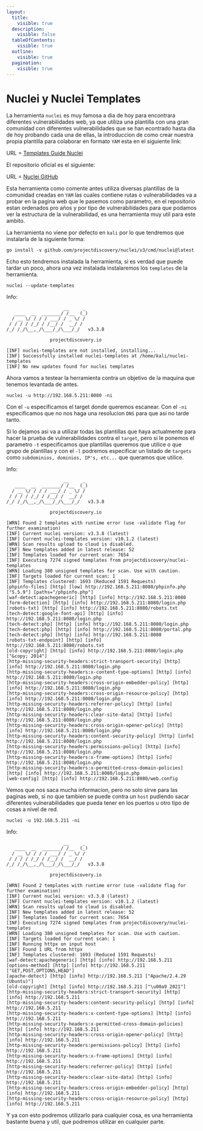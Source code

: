 ```yaml
---
layout:
  title:
    visible: true
  description:
    visible: false
  tableOfContents:
    visible: true
  outline:
    visible: true
  pagination:
    visible: true
---
```


# Nuclei y Nuclei Templates

La herramienta `nuclei` es muy famosa a dia de hoy para encontrara diferentes vulnerabilidades web, ya que utiliza una plantilla con una gran comunidad con diferentes vulnerabilidades que se han econtrado hasta dia de hoy probando cada una de ellas, la introduccion de como crear nuestra propia plantilla para colaborar en formato `YAM` esta en el siguiente link:

URL = [Templates Guide Nuclei](https://docs.projectdiscovery.io/templates/introduction)

El repositorio oficial es el siguiente:

URL = [Nuclei GitHub](https://github.com/projectdiscovery/nuclei)

Esta herramienta como comente antes utiliza diversas plantillas de la comunidad creadas en `YAM` las cuales contiene rutas o vulnerabilidades va a probar en la pagina web que le pasemos como parametro, en el repositorio estan ordenados pro años y por tipo de vulnerabilidades para que podamos ver la estructura de la vulnerabilidad, es una herramienta muy util para este ambito.

La herramienta no viene por defecto en `kali` por lo que tendremos que instalarla de la siguiente forma:

```shell
go install -v github.com/projectdiscovery/nuclei/v3/cmd/nuclei@latest
```

Echo esto tendremos instalada la herramienta, si es verdad que puede tardar un poco, ahora una vez instalada instalaremos los `templates` de la herramienta.

```shell
nuclei --update-templates
```

Info:

```
                     __     _
   ____  __  _______/ /__  (_)
  / __ \/ / / / ___/ / _ \/ /
 / / / / /_/ / /__/ /  __/ /
/_/ /_/\__,_/\___/_/\___/_/   v3.3.8

                projectdiscovery.io

[INF] nuclei-templates are not installed, installing...
[INF] Successfully installed nuclei-templates at /home/kali/nuclei-templates
[INF] No new updates found for nuclei templates
```

Ahora vamos a testear la herramienta contra un objetivo de la maquina que tenemos levantada de antes.

```shell
nuclei -u http://192.168.5.211:8080 -ni 
```

Con el `-u` especificamos el target donde queremos escanear. Con el `-ni` especificamos que no nos haga una resolucion `DNS` para que asi no tarde tanto.

Si lo dejamos asi va a utilizar todas las plantillas que haya actualmente para hacer la prueba de vulnerabilidades contra el `target`, pero si le ponemos el parametro `-t` especificamos que plantillas queremos que utilice o que grupo de plantillas y con el `-l` podremos especificar un listado de `targets` como `subdominios, dominios, IP's, etc...` que queramos que utilice.

Info:

```
                     __     _
   ____  __  _______/ /__  (_)
  / __ \/ / / / ___/ / _ \/ /
 / / / / /_/ / /__/ /  __/ /
/_/ /_/\__,_/\___/_/\___/_/   v3.3.8

                projectdiscovery.io

[WRN] Found 2 templates with runtime error (use -validate flag for further examination)
[INF] Current nuclei version: v3.3.8 (latest)
[INF] Current nuclei-templates version: v10.1.2 (latest)
[WRN] Scan results upload to cloud is disabled.
[INF] New templates added in latest release: 52
[INF] Templates loaded for current scan: 7654
[INF] Executing 7274 signed templates from projectdiscovery/nuclei-templates
[WRN] Loading 380 unsigned templates for scan. Use with caution.
[INF] Targets loaded for current scan: 1
[INF] Templates clustered: 1693 (Reduced 1591 Requests)
[phpinfo-files] [http] [low] http://192.168.5.211:8080/phpinfo.php ["5.5.9"] [paths="/phpinfo.php"]
[waf-detect:apachegeneric] [http] [info] http://192.168.5.211:8080
[form-detection] [http] [info] http://192.168.5.211:8080/login.php
[robots-txt] [http] [info] http://192.168.5.211:8080/robots.txt
[tech-detect:google-font-api] [http] [info] http://192.168.5.211:8080/login.php
[tech-detect:php] [http] [info] http://192.168.5.211:8080/login.php
[tech-detect:php] [http] [info] http://192.168.5.211:8080/portal.php
[tech-detect:php] [http] [info] http://192.168.5.211:8080
[robots-txt-endpoint] [http] [info] http://192.168.5.211:8080/robots.txt
[old-copyright] [http] [info] http://192.168.5.211:8080/login.php ["&copy; 2014"]
[http-missing-security-headers:strict-transport-security] [http] [info] http://192.168.5.211:8080/login.php
[http-missing-security-headers:x-content-type-options] [http] [info] http://192.168.5.211:8080/login.php
[http-missing-security-headers:cross-origin-embedder-policy] [http] [info] http://192.168.5.211:8080/login.php
[http-missing-security-headers:cross-origin-resource-policy] [http] [info] http://192.168.5.211:8080/login.php
[http-missing-security-headers:referrer-policy] [http] [info] http://192.168.5.211:8080/login.php
[http-missing-security-headers:clear-site-data] [http] [info] http://192.168.5.211:8080/login.php                                                                                            
[http-missing-security-headers:cross-origin-opener-policy] [http] [info] http://192.168.5.211:8080/login.php                                                                                 
[http-missing-security-headers:content-security-policy] [http] [info] http://192.168.5.211:8080/login.php
[http-missing-security-headers:permissions-policy] [http] [info] http://192.168.5.211:8080/login.php
[http-missing-security-headers:x-frame-options] [http] [info] http://192.168.5.211:8080/login.php
[http-missing-security-headers:x-permitted-cross-domain-policies] [http] [info] http://192.168.5.211:8080/login.php
[web-config] [http] [info] http://192.168.5.211:8080/web.config
```

Vemos que nos saca mucha informacion, pero no solo sirve para las paginas web, si no que tambien se puede contra un `host` pudiendo sacar diferentes vulnerabilidades que pueda tener en los puertos u otro tipo de cosas a nivel de red.

```shell
nuclei -u 192.168.5.211 -ni 
```

Info:

```
                     __     _
   ____  __  _______/ /__  (_)
  / __ \/ / / / ___/ / _ \/ /
 / / / / /_/ / /__/ /  __/ /
/_/ /_/\__,_/\___/_/\___/_/   v3.3.8

                projectdiscovery.io

[WRN] Found 2 templates with runtime error (use -validate flag for further examination)
[INF] Current nuclei version: v3.3.8 (latest)
[INF] Current nuclei-templates version: v10.1.2 (latest)
[WRN] Scan results upload to cloud is disabled.
[INF] New templates added in latest release: 52
[INF] Templates loaded for current scan: 7654
[INF] Executing 7274 signed templates from projectdiscovery/nuclei-templates
[WRN] Loading 380 unsigned templates for scan. Use with caution.
[INF] Targets loaded for current scan: 1
[INF] Running httpx on input host
[INF] Found 1 URL from httpx
[INF] Templates clustered: 1693 (Reduced 1591 Requests)
[waf-detect:apachegeneric] [http] [info] http://192.168.5.211
[options-method] [http] [info] http://192.168.5.211 ["GET,POST,OPTIONS,HEAD"]
[apache-detect] [http] [info] http://192.168.5.211 ["Apache/2.4.29 (Ubuntu)"]
[old-copyright] [http] [info] http://192.168.5.211 ["\u00a9 2021"]
[http-missing-security-headers:strict-transport-security] [http] [info] http://192.168.5.211
[http-missing-security-headers:content-security-policy] [http] [info] http://192.168.5.211
[http-missing-security-headers:x-content-type-options] [http] [info] http://192.168.5.211
[http-missing-security-headers:x-permitted-cross-domain-policies] [http] [info] http://192.168.5.211
[http-missing-security-headers:cross-origin-opener-policy] [http] [info] http://192.168.5.211
[http-missing-security-headers:permissions-policy] [http] [info] http://192.168.5.211
[http-missing-security-headers:x-frame-options] [http] [info] http://192.168.5.211
[http-missing-security-headers:referrer-policy] [http] [info] http://192.168.5.211
[http-missing-security-headers:clear-site-data] [http] [info] http://192.168.5.211
[http-missing-security-headers:cross-origin-embedder-policy] [http] [info] http://192.168.5.211
[http-missing-security-headers:cross-origin-resource-policy] [http] [info] http://192.168.5.211
```

Y ya con esto podremos utilizarlo para cualquier cosa, es una herramienta bastante buena y util, que podremos utilizar en cualquier parte.
